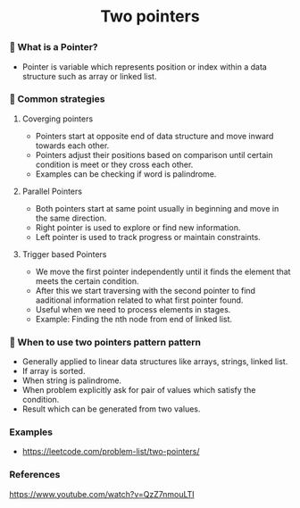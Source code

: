 <h1 style="text-align:center;"> Two pointers</p>

### 🔹 What is a Pointer?

- Pointer is variable which represents position or index within a data structure such as array or linked list.

### 🔹 Common strategies

1. Coverging pointers
   - Pointers start at opposite end of data structure and move inward towards each other.
   - Pointers adjust their positions based on comparison until certain condition is meet or they cross each other.
   - Examples can be checking if word is palindrome.

2. Parallel Pointers
   - Both pointers start at same point usually in beginning and move in the same direction.
   - Right pointer is used to explore or find new information.
   - Left pointer is used to track progress or maintain constraints.

3. Trigger based Pointers
   - We move the first pointer independently until it finds the element that meets the certain condition.
   - After this we start traversing with the second pointer to find aaditional information related to what first pointer found.
   - Useful when we need to process elements in stages.
   - Example: Finding the nth node from end of linked list.

### 🔹 When to use two pointers pattern pattern

- Generally applied to linear data structures like arrays, strings, linked list.
- If array is sorted.
- When string is palindrome.
- When problem explicitly ask for pair of values which satisfy the condition.
- Result which can be generated from two values.

### Examples

- https://leetcode.com/problem-list/two-pointers/

### References

https://www.youtube.com/watch?v=QzZ7nmouLTI
